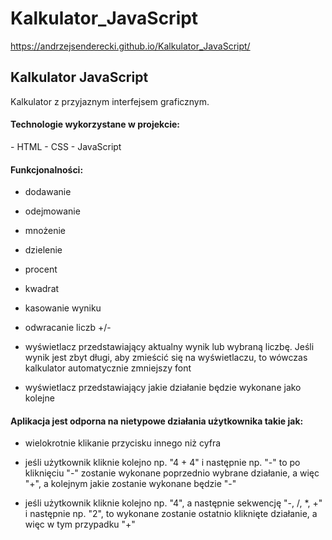 # Kalkulator_JavaScript

<a href="https://andrzejsenderecki.github.io/Kalkulator_JavaScript/">https://andrzejsenderecki.github.io/Kalkulator_JavaScript/</a>

<h2>Kalkulator JavaScript</h2>
Kalkulator z przyjaznym interfejsem graficznym.

<h4>Technologie wykorzystane w projekcie:</h4>
- HTML
- CSS
- JavaScript

<h4>Funkcjonalności:</h4>

- dodawanie

- odejmowanie

- mnożenie

- dzielenie

- procent

- kwadrat

- kasowanie wyniku

- odwracanie liczb +/-

- wyświetlacz przedstawiający aktualny wynik lub wybraną liczbę. Jeśli wynik jest zbyt długi, aby zmieścić się na wyświetlaczu, to wówczas kalkulator automatycznie zmniejszy font

- wyświetlacz przedstawiający jakie działanie będzie wykonane jako kolejne

<h4>Aplikacja jest odporna na nietypowe działania użytkownika takie jak:</h4>

- wielokrotnie klikanie przycisku innego niż cyfra

- jeśli użytkownik kliknie kolejno np. "4 + 4" i następnie np. "-" to po kliknięciu "-" zostanie wykonane poprzednio wybrane działanie, a więc "+", a kolejnym jakie zostanie wykonane będzie "-"

- jeśli użytkownik kliknie kolejno np. "4", a następnie sekwencję "-, /, *, +" i następnie np. "2", to wykonane zostanie ostatnio kliknięte działanie, a więc w tym przypadku "+"
